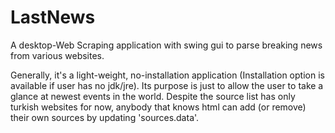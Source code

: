 # LastNews
A desktop-Web Scraping application with swing gui to parse breaking news from various websites.

Generally, it's a light-weight, no-installation application (Installation option is available if user has no jdk/jre). Its purpose is just to allow the user to take a glance at newest events in the world. Despite the source list has only turkish websites for now, anybody that knows html can add (or remove) their own sources by updating 'sources.data'.
